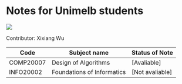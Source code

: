 # Notes for Unimelb students

![](https://upload.wikimedia.org/wikipedia/en/1/10/University_of_Melbourne_logo.png)

Contributor: Xixiang Wu

Code|Subject name|Status of Note
--- | ---------- | ----
COMP20007 | Design of Algorithms | [Avaliable]
INFO20002 | Foundations of Informatics | [Not avaliable]
